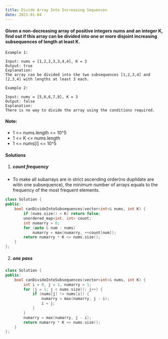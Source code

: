 ```yaml
---
title: Divide Array Into Increasing Sequences
date: 2021-01-04
---
```

#### Given a non-decreasing array of positive integers nums and an integer K, find out if this array can be divided into one or more disjoint increasing subsequences of length at least K.

 

```
Example 1:

Input: nums = [1,2,2,3,3,4,4], K = 3
Output: true
Explanation: 
The array can be divided into the two subsequences [1,2,3,4] and [2,3,4] with lengths at least 3 each.

Example 2:

Input: nums = [5,6,6,7,8], K = 3
Output: false
Explanation: 
There is no way to divide the array using the conditions required.
```
 

#### Note:

-    1 <= nums.length <= 10^5
-    1 <= K <= nums.length
-    1 <= nums[i] <= 10^5

#### Solutions

1. ##### count frequency

- To make all subarrays are in strict ascending order(no duplidate are witin one subsequence), the minimum number of arrays equals to the frequency of the most frequent elements.

```cpp
class Solution {
public:
    bool canDivideIntoSubsequences(vector<int>& nums, int K) {
        if (nums.size() < K) return false;
        unordered_map<int, int> count;
        int numarry = 0;
        for (auto & num : nums)
            numarry = max(numarry, ++count[num]);
        return numarry * K <= nums.size();
    }
};
```

2. ##### one pass

```cpp
class Solution {
public:
    bool canDivideIntoSubsequences(vector<int>& nums, int K) {
        int i = 0, j = 1, numarry = 1;
        for (j = 1; j < nums.size(); j++) {
            if (nums[j] != nums[i]) {
                numarry = max(numarry, j - i);
                i = j;
            }
        }
        numarry = max(numarry, j - i);
        return numarry * K <= nums.size();
    }
};
```